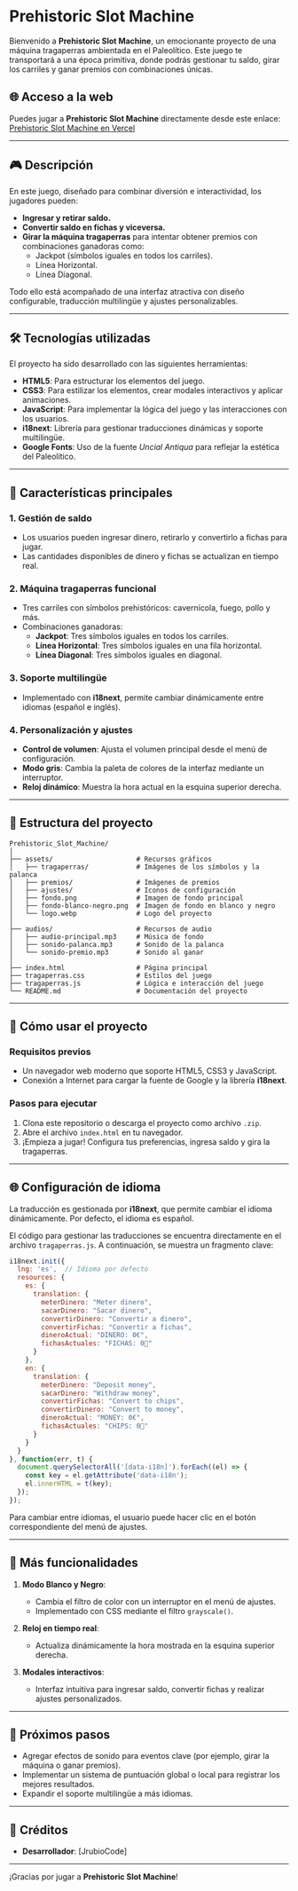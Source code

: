 
# Prehistoric Slot Machine

Bienvenido a **Prehistoric Slot Machine**, un emocionante proyecto de una máquina tragaperras ambientada en el Paleolítico. Este juego te transportará a una época primitiva, donde podrás gestionar tu saldo, girar los carriles y ganar premios con combinaciones únicas.

## 🌐 Acceso a la web

Puedes jugar a **Prehistoric Slot Machine** directamente desde este enlace:  
[Prehistoric Slot Machine en Vercel](https://prehistoric-slot.vercel.app/)

---

## 🎮 Descripción

En este juego, diseñado para combinar diversión e interactividad, los jugadores pueden:

- **Ingresar y retirar saldo.**
- **Convertir saldo en fichas y viceversa.**
- **Girar la máquina tragaperras** para intentar obtener premios con combinaciones ganadoras como:
  - Jackpot (símbolos iguales en todos los carriles).
  - Línea Horizontal.
  - Línea Diagonal.

Todo ello está acompañado de una interfaz atractiva con diseño configurable, traducción multilingüe y ajustes personalizables.

---

## 🛠️ Tecnologías utilizadas

El proyecto ha sido desarrollado con las siguientes herramientas:

- **HTML5**: Para estructurar los elementos del juego.
- **CSS3**: Para estilizar los elementos, crear modales interactivos y aplicar animaciones.
- **JavaScript**: Para implementar la lógica del juego y las interacciones con los usuarios.
- **i18next**: Librería para gestionar traducciones dinámicas y soporte multilingüe.
- **Google Fonts**: Uso de la fuente *Uncial Antiqua* para reflejar la estética del Paleolítico.

---

## 📜 Características principales

### 1. **Gestión de saldo**
- Los usuarios pueden ingresar dinero, retirarlo y convertirlo a fichas para jugar.
- Las cantidades disponibles de dinero y fichas se actualizan en tiempo real.

### 2. **Máquina tragaperras funcional**
- Tres carriles con símbolos prehistóricos: cavernícola, fuego, pollo y más.
- Combinaciones ganadoras:
  - **Jackpot**: Tres símbolos iguales en todos los carriles.
  - **Línea Horizontal**: Tres símbolos iguales en una fila horizontal.
  - **Línea Diagonal**: Tres símbolos iguales en diagonal.

### 3. **Soporte multilingüe**
- Implementado con **i18next**, permite cambiar dinámicamente entre idiomas (español e inglés).

### 4. **Personalización y ajustes**
- **Control de volumen**: Ajusta el volumen principal desde el menú de configuración.
- **Modo gris**: Cambia la paleta de colores de la interfaz mediante un interruptor.
- **Reloj dinámico**: Muestra la hora actual en la esquina superior derecha.

---

## 📂 Estructura del proyecto

```
Prehistoric_Slot_Machine/
│
├── assets/                     # Recursos gráficos
│   ├── tragaperras/            # Imágenes de los símbolos y la palanca
│   ├── premios/                # Imágenes de premios
│   ├── ajustes/                # Iconos de configuración
│   ├── fondo.png               # Imagen de fondo principal
│   ├── fondo-blanco-negro.png  # Imagen de fondo en blanco y negro
│   └── logo.webp               # Logo del proyecto
│
├── audios/                     # Recursos de audio
│   ├── audio-principal.mp3     # Música de fondo
│   ├── sonido-palanca.mp3      # Sonido de la palanca
│   └── sonido-premio.mp3       # Sonido al ganar
│
├── index.html                  # Página principal
├── tragaperras.css             # Estilos del juego
├── tragaperras.js              # Lógica e interacción del juego
└── README.md                   # Documentación del proyecto
```

---

## 🚀 Cómo usar el proyecto

### Requisitos previos
- Un navegador web moderno que soporte HTML5, CSS3 y JavaScript.
- Conexión a Internet para cargar la fuente de Google y la librería **i18next**.

### Pasos para ejecutar
1. Clona este repositorio o descarga el proyecto como archivo `.zip`.
2. Abre el archivo `index.html` en tu navegador.
3. ¡Empieza a jugar! Configura tus preferencias, ingresa saldo y gira la tragaperras.

---

## 🌐 Configuración de idioma

La traducción es gestionada por **i18next**, que permite cambiar el idioma dinámicamente. Por defecto, el idioma es español.

El código para gestionar las traducciones se encuentra directamente en el archivo `tragaperras.js`. A continuación, se muestra un fragmento clave:

```javascript
i18next.init({
  lng: 'es',  // Idioma por defecto
  resources: {
    es: {
      translation: {
        meterDinero: "Meter dinero",
        sacarDinero: "Sacar dinero",
        convertirDinero: "Convertir a dinero",
        convertirFichas: "Convertir a fichas",
        dineroActual: "DINERO: 0€",
        fichasActuales: "FICHAS: 0🎫"
      }
    },
    en: {
      translation: {
        meterDinero: "Deposit money",
        sacarDinero: "Withdraw money",
        convertirFichas: "Convert to chips",
        convertirDinero: "Convert to money",
        dineroActual: "MONEY: 0€",
        fichasActuales: "CHIPS: 0🎫"
      }
    }
  }
}, function(err, t) {
  document.querySelectorAll('[data-i18n]').forEach((el) => {
    const key = el.getAttribute('data-i18n');
    el.innerHTML = t(key);
  });
});
```

Para cambiar entre idiomas, el usuario puede hacer clic en el botón correspondiente del menú de ajustes.

---

## 🌟 Más funcionalidades

1. **Modo Blanco y Negro**:
   - Cambia el filtro de color con un interruptor en el menú de ajustes.
   - Implementado con CSS mediante el filtro `grayscale()`.

2. **Reloj en tiempo real**:
   - Actualiza dinámicamente la hora mostrada en la esquina superior derecha.

3. **Modales interactivos**:
   - Interfaz intuitiva para ingresar saldo, convertir fichas y realizar ajustes personalizados.

---

## 🧪 Próximos pasos

- Agregar efectos de sonido para eventos clave (por ejemplo, girar la máquina o ganar premios).
- Implementar un sistema de puntuación global o local para registrar los mejores resultados.
- Expandir el soporte multilingüe a más idiomas.

---

## 📖 Créditos

- **Desarrollador**: [JrubioCode]

---

¡Gracias por jugar a **Prehistoric Slot Machine**!
